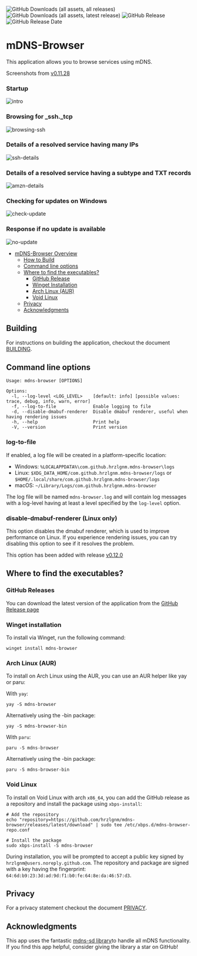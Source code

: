 ![GitHub Downloads (all assets, all releases)](https://img.shields.io/github/downloads/hrzlgnm/mdns-browser/total)
![GitHub Downloads (all assets, latest release)](https://img.shields.io/github/downloads/hrzlgnm/mdns-browser/latest/total)
![GitHub Release](https://img.shields.io/github/v/release/hrzlgnm/mdns-browser)
![GitHub Release Date](https://img.shields.io/github/release-date/hrzlgnm/mdns-browser)

# mDNS-Browser

This application allows you to browse services using mDNS.

Screenshots from [v0.11.28](https://github.com/hrzlgnm/mdns-browser/releases/tag/mdns-browser-v0.11.28)

### Startup

![intro](./screenshots/intro.png)

### Browsing for \_ssh.\_tcp

![browsing-ssh](./screenshots/browsing-_ssh._tcp.png)

### Details of a resolved service having many IPs

![ssh-details](./screenshots/_ssh._tcp.details.png)

### Details of a resolved service having a subtype and TXT records

![amzn-details](./screenshots/_amzn-wplay._tcp-details.png)

### Checking for updates on Windows

![check-update](./screenshots/check-update.png)

### Response if no update is available

![no-update](./screenshots/no-update.png)

<!--toc:start-->

- [mDNS-Browser Overview](#mdns-browser)
  - [How to Build](#building)
  - [Command line options](#command-line-options)
  - [Where to find the executables?](#where-to-find-the-executables)
    - [GitHub Release](#github-releases)
    - [Winget Installation](#winget-installation)
    - [Arch Linux (AUR)](#arch-linux-aur)
    - [Void Linux](#void-linux)
  - [Privacy](#privacy)
  - [Acknowledgments](#acknowledgments)
  <!--toc:end-->

## Building

For instructions on building the application, checkout the document [BUILDING](BUILDING.md).

## Command line options

```console
Usage: mdns-browser [OPTIONS]

Options:
  -l, --log-level <LOG_LEVEL>    [default: info] [possible values: trace, debug, info, warn, error]
  -f, --log-to-file              Enable logging to file
  -d, --disable-dmabuf-renderer  Disable dmabuf renderer, useful when having rendering issues
  -h, --help                     Print help
  -V, --version                  Print version

```

### log-to-file

If enabled, a log file will be created in a platform-specific location:

- Windows: `%LOCALAPPDATA%\com.github.hrzlgnm.mdns-browser\logs`
- Linux: `$XDG_DATA_HOME/com.github.hrzlgnm.mdns-browser/logs` or `$HOME/.local/share/com.github.hrzlgnm.mdns-browser/logs`
- macOS: `~/Library/Logs/com.github.hrzlgnm.mdns-browser`

The log file will be named `mdns-browser.log` and will contain log messages with a log-level having at least a level specified by the `log-level` option.

### disable-dmabuf-renderer (Linux only)

This option disables the dmabuf renderer, which is used to improve performance on Linux.
If you experience rendering issues, you can try disabling this option to see if it resolves the problem.

This option has been added with release [v0.12.0](https://github.com/hrzlgnm/mdns-browser/releases/tag/mdns-browser-v0.12.0)

## Where to find the executables?

### GitHub Releases

You can download the latest version of the application from the [GitHub Release page](https://github.com/hrzlgnm/mdns-browser/releases/latest)

### Winget installation

To install via Winget, run the following command:

```console
winget install mdns-browser
```

### Arch Linux (AUR)

To install on Arch Linux using the AUR, you can use an AUR helper like yay or paru:

With `yay`:

```console
yay -S mdns-browser
```

Alternatively using the -bin package:

```console
yay -S mdns-browser-bin
```

With `paru`:

```console
paru -S mdns-browser
```

Alternatively using the -bin package:

```console
paru -S mdns-browser-bin
```

### Void Linux

To install on Void Linux with arch `x86_64`, you can add the GitHub release as a repository and install the package using `xbps-install`:

```console
# Add the repository
echo "repository=https://github.com/hrzlgnm/mdns-browser/releases/latest/download" | sudo tee /etc/xbps.d/mdns-browser-repo.conf

# Install the package
sudo xbps-install -S mdns-browser
```

During installation, you will be prompted to accept a public key signed by `hrzlgnm@users.noreply.github.com`. The repository and package are signed with a key having the fingerprint: `64:6d:b9:23:3d:ad:9d:f1:b0:fe:64:8e:da:46:57:d3`.

## Privacy

For a privacy statement checkout the document [PRIVACY](PRIVACY.md).

## Acknowledgments

This app uses the fantastic [mdns-sd library](https://github.com/keepsimple1/mdns-sd)to handle all mDNS functionality. If you find this app helpful, consider giving the library a star on GitHub!
